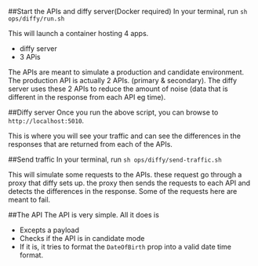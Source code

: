 ##Start the APIs and diffy server(Docker required)
In your terminal, run `sh ops/diffy/run.sh` 

This will launch a container hosting 4 apps.
- diffy server
- 3 APis

The APIs are meant to simulate a production and candidate environment. The production API is actually 2 APIs. (primary & secondary). The diffy server uses these 2 APIs to reduce the amount of noise (data that is different in the response from each API eg time).

##Diffy server
Once you run the above script, you can browse to `http://localhost:5010`.

This is where you will see your traffic and can see the differences in the responses that are returned from each of the APIs.

##Send traffic
In your terminal, run `sh ops/diffy/send-traffic.sh`

This will simulate some requests to the APIs. these request go through a proxy that diffy sets up. the proxy then sends the requests to each API and detects the differences in the response.
Some of the requests here are meant to fail.

##The API
The API is very simple. All it does is
- Excepts a payload
- Checks if the API is in candidate mode
- If it is, it tries to format the `DateOfBirth` prop into a valid date time format.

